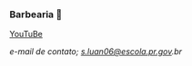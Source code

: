 ### Barbearia 💈

[YouTuBe](https://www.youtube.com/)

_e-mail de contato; s.luan06@escola.pr.gov.br_
